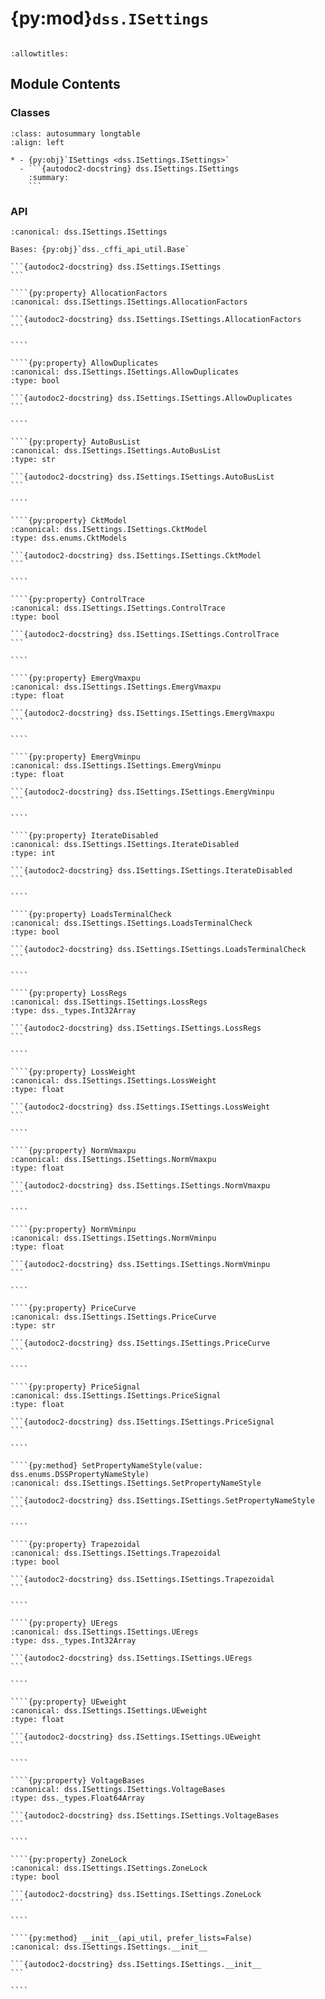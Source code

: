 # {py:mod}`dss.ISettings`

```{py:module} dss.ISettings
```

```{autodoc2-docstring} dss.ISettings
:allowtitles:
```

## Module Contents

### Classes

````{list-table}
:class: autosummary longtable
:align: left

* - {py:obj}`ISettings <dss.ISettings.ISettings>`
  - ```{autodoc2-docstring} dss.ISettings.ISettings
    :summary:
    ```
````

### API

`````{py:class} ISettings(api_util, prefer_lists=False)
:canonical: dss.ISettings.ISettings

Bases: {py:obj}`dss._cffi_api_util.Base`

```{autodoc2-docstring} dss.ISettings.ISettings
```

````{py:property} AllocationFactors
:canonical: dss.ISettings.ISettings.AllocationFactors

```{autodoc2-docstring} dss.ISettings.ISettings.AllocationFactors
```

````

````{py:property} AllowDuplicates
:canonical: dss.ISettings.ISettings.AllowDuplicates
:type: bool

```{autodoc2-docstring} dss.ISettings.ISettings.AllowDuplicates
```

````

````{py:property} AutoBusList
:canonical: dss.ISettings.ISettings.AutoBusList
:type: str

```{autodoc2-docstring} dss.ISettings.ISettings.AutoBusList
```

````

````{py:property} CktModel
:canonical: dss.ISettings.ISettings.CktModel
:type: dss.enums.CktModels

```{autodoc2-docstring} dss.ISettings.ISettings.CktModel
```

````

````{py:property} ControlTrace
:canonical: dss.ISettings.ISettings.ControlTrace
:type: bool

```{autodoc2-docstring} dss.ISettings.ISettings.ControlTrace
```

````

````{py:property} EmergVmaxpu
:canonical: dss.ISettings.ISettings.EmergVmaxpu
:type: float

```{autodoc2-docstring} dss.ISettings.ISettings.EmergVmaxpu
```

````

````{py:property} EmergVminpu
:canonical: dss.ISettings.ISettings.EmergVminpu
:type: float

```{autodoc2-docstring} dss.ISettings.ISettings.EmergVminpu
```

````

````{py:property} IterateDisabled
:canonical: dss.ISettings.ISettings.IterateDisabled
:type: int

```{autodoc2-docstring} dss.ISettings.ISettings.IterateDisabled
```

````

````{py:property} LoadsTerminalCheck
:canonical: dss.ISettings.ISettings.LoadsTerminalCheck
:type: bool

```{autodoc2-docstring} dss.ISettings.ISettings.LoadsTerminalCheck
```

````

````{py:property} LossRegs
:canonical: dss.ISettings.ISettings.LossRegs
:type: dss._types.Int32Array

```{autodoc2-docstring} dss.ISettings.ISettings.LossRegs
```

````

````{py:property} LossWeight
:canonical: dss.ISettings.ISettings.LossWeight
:type: float

```{autodoc2-docstring} dss.ISettings.ISettings.LossWeight
```

````

````{py:property} NormVmaxpu
:canonical: dss.ISettings.ISettings.NormVmaxpu
:type: float

```{autodoc2-docstring} dss.ISettings.ISettings.NormVmaxpu
```

````

````{py:property} NormVminpu
:canonical: dss.ISettings.ISettings.NormVminpu
:type: float

```{autodoc2-docstring} dss.ISettings.ISettings.NormVminpu
```

````

````{py:property} PriceCurve
:canonical: dss.ISettings.ISettings.PriceCurve
:type: str

```{autodoc2-docstring} dss.ISettings.ISettings.PriceCurve
```

````

````{py:property} PriceSignal
:canonical: dss.ISettings.ISettings.PriceSignal
:type: float

```{autodoc2-docstring} dss.ISettings.ISettings.PriceSignal
```

````

````{py:method} SetPropertyNameStyle(value: dss.enums.DSSPropertyNameStyle)
:canonical: dss.ISettings.ISettings.SetPropertyNameStyle

```{autodoc2-docstring} dss.ISettings.ISettings.SetPropertyNameStyle
```

````

````{py:property} Trapezoidal
:canonical: dss.ISettings.ISettings.Trapezoidal
:type: bool

```{autodoc2-docstring} dss.ISettings.ISettings.Trapezoidal
```

````

````{py:property} UEregs
:canonical: dss.ISettings.ISettings.UEregs
:type: dss._types.Int32Array

```{autodoc2-docstring} dss.ISettings.ISettings.UEregs
```

````

````{py:property} UEweight
:canonical: dss.ISettings.ISettings.UEweight
:type: float

```{autodoc2-docstring} dss.ISettings.ISettings.UEweight
```

````

````{py:property} VoltageBases
:canonical: dss.ISettings.ISettings.VoltageBases
:type: dss._types.Float64Array

```{autodoc2-docstring} dss.ISettings.ISettings.VoltageBases
```

````

````{py:property} ZoneLock
:canonical: dss.ISettings.ISettings.ZoneLock
:type: bool

```{autodoc2-docstring} dss.ISettings.ISettings.ZoneLock
```

````

````{py:method} __init__(api_util, prefer_lists=False)
:canonical: dss.ISettings.ISettings.__init__

```{autodoc2-docstring} dss.ISettings.ISettings.__init__
```

````

`````
